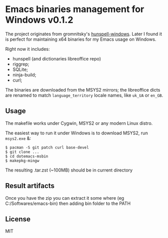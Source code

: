 # Emacs binaries management for Windows v0.1.2

The project originates from gromnitsky's
[hunspell-windows](https://github.com/gromnitsky/hunspell-windows). Later I
found it is perfect for maintaining x64 binaries for my Emacs usage on Windows.

Right now it includes:
- hunspell (and dictionaries libreoffice repo)
- riggrep;
- SQLite;
- ninja-build;
- curl;

The binaries are downloaded from the MSYS2 mirrors; the libreoffice dicts are
renamed to match `language_territory` locale names, like `uk_UA` or `en_GB`.

## Usage

The makefile works under Cygwin, MSYS2 or any modern Linux distro.

The easiest way to run it under Windows is to download MSYS2, run
`msys2.exe` &:

~~~
$ pacman -S git patch curl base-devel
$ git clone ...
$ cd dotemacs-msbin
$ makepkg-mingw
~~~

The resulting .tar.zst (~100MB) should be in current directory

## Result artifacts

Once you have the zip you can extract it some where (eg C:/Softwares/emacs-bin)
then adding bin folder to the PATH

## License

MIT
